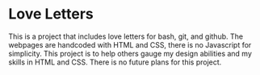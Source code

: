 # Love Letters
This is a project that includes love letters for bash, git, and github. The webpages are handcoded with HTML and CSS, there is no Javascript for simplicity. This project is to help others gauge my design abilities and my skills in HTML and CSS. There is no future plans for this project. 
